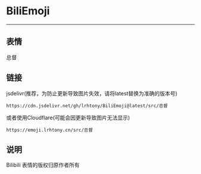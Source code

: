 # BiliEmoji
---
## 表情
总督
## 链接
jsdelivr(推荐，为防止更新导致图片失效，请将latest替换为准确的版本号)
```
https://cdn.jsdelivr.net/gh/lrhtony/BiliEmoji@latest/src/总督
```
或者使用Cloudflare(可能会因更新导致图片无法显示)
```
https://emoji.lrhtony.cn/src/总督
```
## 说明
Bilibili 表情的版权归原作者所有
